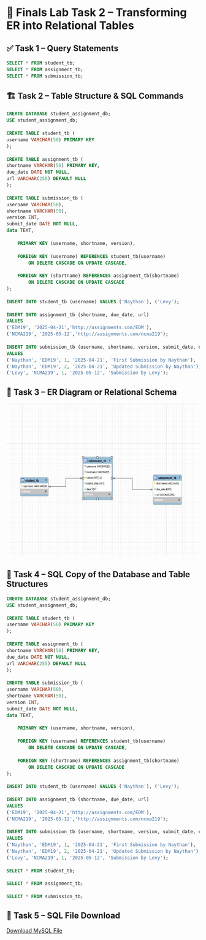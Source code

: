 # 🧪 Finals Lab Task 2 – Transforming ER into Relational Tables

## ✅ Task 1 – Query Statements
```sql
SELECT * FROM student_tb;
SELECT * FROM assignment_tb;
SELECT * FROM submission_tb;
```
## 🏗️ Task 2 – Table Structure & SQL Commands
```sql
CREATE DATABASE student_assignment_db;
USE student_assignment_db;

CREATE TABLE student_tb (
username VARCHAR(50) PRIMARY KEY
);

CREATE TABLE assignment_tb (
shortname VARCHAR(50) PRIMARY KEY,
due_date DATE NOT NULL,
url VARCHAR(255) DEFAULT NULL
);

CREATE TABLE submission_tb (
username VARCHAR(50),
shortname VARCHAR(50),
version INT,
submit_date DATE NOT NULL,
data TEXT,

    PRIMARY KEY (username, shortname, version),
    
    FOREIGN KEY (username) REFERENCES student_tb(username)
        ON DELETE CASCADE ON UPDATE CASCADE,

    FOREIGN KEY (shortname) REFERENCES assignment_tb(shortname)
        ON DELETE CASCADE ON UPDATE CASCADE
);

INSERT INTO student_tb (username) VALUES ('Naythan'), ('Levy');

INSERT INTO assignment_tb (shortname, due_date, url) 
VALUES 
('EDM19', '2025-04-21','http://assignments.com/EDM'), 
('NCMA219', '2025-05-12','http://assignments.com/ncma219');

INSERT INTO submission_tb (username, shortname, version, submit_date, data)
VALUES
('Naythan', 'EDM19', 1, '2025-04-21', 'First Submission by Naythan'),
('Naythan', 'EDM19', 2, '2025-04-21', 'Updated Submission by Naythan'),
('Levy', 'NCMA219', 1, '2025-05-12', 'Submission by Levy');
```
## 🧩 Task 3 – ER Diagram or Relational Schema

<img src="Images/FT2%20ERD.jpg" alt="Alt Text" width="800" height="400"> 

## 📂 Task 4 – SQL Copy of the Database and Table Structures

```sql
CREATE DATABASE student_assignment_db;
USE student_assignment_db;

CREATE TABLE student_tb (
username VARCHAR(50) PRIMARY KEY
);

CREATE TABLE assignment_tb (
shortname VARCHAR(50) PRIMARY KEY,
due_date DATE NOT NULL,
url VARCHAR(255) DEFAULT NULL
);

CREATE TABLE submission_tb (
username VARCHAR(50),
shortname VARCHAR(50),
version INT,
submit_date DATE NOT NULL,
data TEXT,

    PRIMARY KEY (username, shortname, version),
    
    FOREIGN KEY (username) REFERENCES student_tb(username)
        ON DELETE CASCADE ON UPDATE CASCADE,

    FOREIGN KEY (shortname) REFERENCES assignment_tb(shortname)
        ON DELETE CASCADE ON UPDATE CASCADE
);

INSERT INTO student_tb (username) VALUES ('Naythan'), ('Levy');

INSERT INTO assignment_tb (shortname, due_date, url) 
VALUES 
('EDM19', '2025-04-21','http://assignments.com/EDM'), 
('NCMA219', '2025-05-12','http://assignments.com/ncma219');

INSERT INTO submission_tb (username, shortname, version, submit_date, data)
VALUES
('Naythan', 'EDM19', 1, '2025-04-21', 'First Submission by Naythan'),
('Naythan', 'EDM19', 2, '2025-04-21', 'Updated Submission by Naythan'),
('Levy', 'NCMA219', 1, '2025-05-12', 'Submission by Levy');

SELECT * FROM student_tb;

SELECT * FROM assignment_tb;

SELECT * FROM submission_tb;
```
## 📄 Task 5 – SQL File Download

[Download MySQL File](https://github.com/NaythanIsME/EDM-Portfolio/blob/main/Finals%20Task%202/Files/Naythan.sql)
